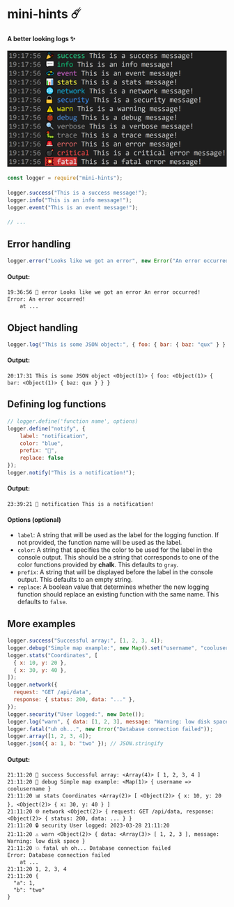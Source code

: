 # mini-hints ☄️

#### A better looking logs ✨

<img src="https://raw.githubusercontent.com/mrozio13pl/mini-hints/main/preview.png" alt="Log examples">

```js
const logger = require("mini-hints");

logger.success("This is a success message!");
logger.info("This is an info message!");
logger.event("This is an event message!");

// ...
```

## Error handling

```js
logger.error("Looks like we got an error", new Error("An error occurred!"));
```

#### Output:

```
19:36:56 🚨 error Looks like we got an error An error occurred!
Error: An error occurred!
    at ...
```

## Object handling

```js
logger.log("This is some JSON object:", { foo: { bar: { baz: "qux" } } });
```

#### Output:

```
20:17:31 This is some JSON object <Object(1)> { foo: <Object(1)> { bar: <Object(1)> { baz: qux } } }
```

## Defining log functions

```js
// logger.define('function name', options)
logger.define("notify", { 
    label: "notification",
    color: "blue",
    prefix: "🔔",
    replace: false
});
logger.notify("This is a notification!");
```

#### Output:
```
23:39:21 🔔 notification This is a notification!
```
#### Options (optional)
- `label`: A string that will be used as the label for the logging function. If not provided, the function name will be used as the label.
- `color`: A string that specifies the color to be used for the label in the console output. This should be a string that corresponds to one of the color functions provided by **chalk**. This defaults to `gray`.
- `prefix`: A string that will be displayed before the label in the console output. This defaults to an empty string.
- `replace`: A boolean value that determines whether the new logging function should replace an existing function with the same name. This defaults to `false`.

## More examples

```js
logger.success("Successful array:", [1, 2, 3, 4]);
logger.debug("Simple map example:", new Map().set("username", "coolusername"));
logger.stats("Coordinates", [
  { x: 10, y: 20 },
  { x: 30, y: 40 },
]);
logger.network({
  request: "GET /api/data",
  response: { status: 200, data: "..." },
});
logger.security("User logged:", new Date());
logger.log("warn", { data: [1, 2, 3], message: "Warning: low disk space" });
logger.fatal("uh oh...", new Error("Database connection failed"));
logger.array([1, 2, 3, 4]);
logger.json({ a: 1, b: "two" }); // JSON.stringify
```

#### Output:

```
21:11:20 🎉 success Successful array: <Array(4)> [ 1, 2, 3, 4 ]
21:11:20 🐞 debug Simple map example: <Map(1)> { username => coolusername }
21:11:20 📊 stats Coordinates <Array(2)> [ <Object(2)> { x: 10, y: 20 }, <Object(2)> { x: 30, y: 40 } ]
21:11:20 🌐 network <Object(2)> { request: GET /api/data, response: <Object(2)> { status: 200, data: ... } }
21:11:20 🔒 security User logged: 2023-03-28 21:11:20
21:11:20 ⚠️ warn <Object(2)> { data: <Array(3)> [ 1, 2, 3 ], message: Warning: low disk space }
21:11:20 💥 fatal uh oh... Database connection failed
Error: Database connection failed
    at ...
21:11:20 1, 2, 3, 4
21:11:20 {
  "a": 1,
  "b": "two"
}
```
